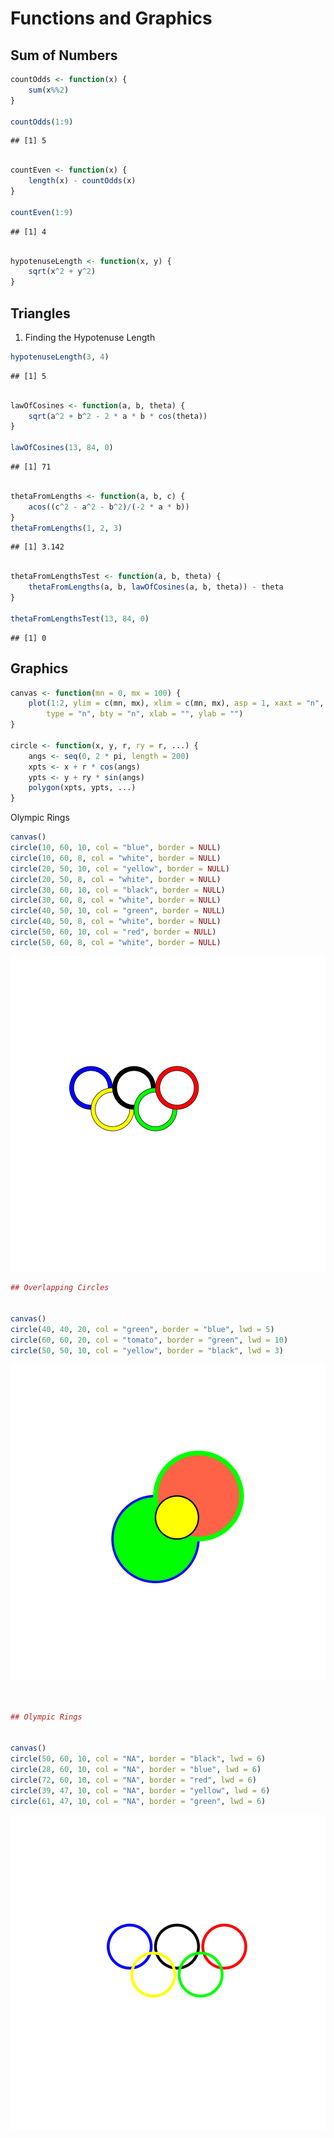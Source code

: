 Functions and Graphics
=========================
## Sum of Numbers

```r
countOdds <- function(x) {
    sum(x%%2)
}

countOdds(1:9)
```

```
## [1] 5
```

```r

countEven <- function(x) {
    length(x) - countOdds(x)
}

countEven(1:9)
```

```
## [1] 4
```

```r

hypotenuseLength <- function(x, y) {
    sqrt(x^2 + y^2)
}
```

## Triangles
1. Finding the Hypotenuse Length

```r
hypotenuseLength(3, 4)
```

```
## [1] 5
```

```r

lawOfCosines <- function(a, b, theta) {
    sqrt(a^2 + b^2 - 2 * a * b * cos(theta))
}

lawOfCosines(13, 84, 0)
```

```
## [1] 71
```

```r

thetaFromLengths <- function(a, b, c) {
    acos((c^2 - a^2 - b^2)/(-2 * a * b))
}
thetaFromLengths(1, 2, 3)
```

```
## [1] 3.142
```

```r

thetaFromLengthsTest <- function(a, b, theta) {
    thetaFromLengths(a, b, lawOfCosines(a, b, theta)) - theta
}

thetaFromLengthsTest(13, 84, 0)
```

```
## [1] 0
```

## Graphics

```r
canvas <- function(mn = 0, mx = 100) {
    plot(1:2, ylim = c(mn, mx), xlim = c(mn, mx), asp = 1, xaxt = "n", yaxt = "n", 
        type = "n", bty = "n", xlab = "", ylab = "")
}

circle <- function(x, y, r, ry = r, ...) {
    angs <- seq(0, 2 * pi, length = 200)
    xpts <- x + r * cos(angs)
    ypts <- y + ry * sin(angs)
    polygon(xpts, ypts, ...)
}
```

Olympic Rings

```r
canvas()
circle(10, 60, 10, col = "blue", border = NULL)
circle(10, 60, 8, col = "white", border = NULL)
circle(20, 50, 10, col = "yellow", border = NULL)
circle(20, 50, 8, col = "white", border = NULL)
circle(30, 60, 10, col = "black", border = NULL)
circle(30, 60, 8, col = "white", border = NULL)
circle(40, 50, 10, col = "green", border = NULL)
circle(40, 50, 8, col = "white", border = NULL)
circle(50, 60, 10, col = "red", border = NULL)
circle(50, 60, 8, col = "white", border = NULL)
```

![plot of chunk unnamed-chunk-4](figure/unnamed-chunk-4.png) 



```r
## Overlapping Circles


canvas()
circle(40, 40, 20, col = "green", border = "blue", lwd = 5)
circle(60, 60, 20, col = "tomato", border = "green", lwd = 10)
circle(50, 50, 10, col = "yellow", border = "black", lwd = 3)
```

![plot of chunk unnamed-chunk-5](figure/unnamed-chunk-51.png) 

```r


## Olympic Rings


canvas()
circle(50, 60, 10, col = "NA", border = "black", lwd = 6)
circle(28, 60, 10, col = "NA", border = "blue", lwd = 6)
circle(72, 60, 10, col = "NA", border = "red", lwd = 6)
circle(39, 47, 10, col = "NA", border = "yellow", lwd = 6)
circle(61, 47, 10, col = "NA", border = "green", lwd = 6)
```

![plot of chunk unnamed-chunk-5](figure/unnamed-chunk-52.png) 
